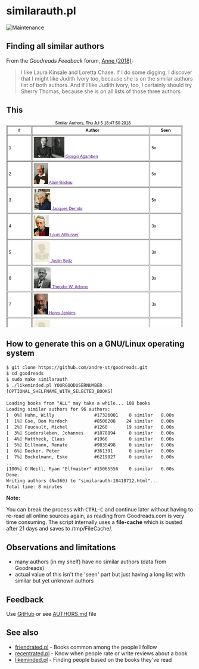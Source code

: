 # similarauth.pl

![Maintenance](https://img.shields.io/maintenance/yes/2018.svg)


## Finding all similar authors

From the _Goodreads Feedback_ forum, 
[Anne (2018)](https://www.goodreads.com/topic/show/19438988-finding-similar-authors):
> I like Laura Kinsale and Loretta Chase. If I do some digging, I discover that
> I might like Judith Ivory too, because she is on the similar authors list of
> both authors. And if I like Judith Ivory, too, I certainly should try Sherry
> Thomas, because she is on all lists of those three authors



## This

![Screenshot](similarauth.png?raw=true "Screenshot")



## How to generate this on a GNU/Linux operating system

```
$ git clone https://github.com/andre-st/goodreads.git
$ cd goodreads
$ sudo make similarauth
$ ./likeminded.pl YOURGOODUSERNUMBER [OPTIONAL_SHELFNAME_WITH_SELECTED_BOOKS]

Loading books from "ALL" may take a while... 108 books
Loading similar authors for 96 authors:
[  0%] Huhn, Willy               #17326001	  0 similar	  0.00s
[  1%] Gse, Don Murdoch          #8506208	 24 similar	  0.00s
[  2%] Foucault, Michel          #1260		 19 similar	  0.00s
[  3%] Siedersleben, Johannes    #1878894	  0 similar	  0.00s
[  4%] Mattheck, Claus           #1960		  0 similar	  0.00s
[  5%] Dillmann, Renate          #9835498	  0 similar	  0.00s
[  6%] Decker, Peter             #361391	  0 similar	  0.00s
[  7%] Bockelmann, Eske          #6219827	  0 similar	  0.00s
...
[100%] O'Neill, Ryan "Elfmaster" #15065556	  0 similar	  0.00s
Done.
Writing authors (N=360) to "similarauth-18418712.html"...
Total time: 8 minutes
```


**Note:**

You can break the process with <kbd>CTRL</kbd>-<kbd>C</kbd> and continue later without having to re-read all
online sources again, as reading from Goodreads.com is very time consuming.
The script internally uses a **file-cache** which is busted after 21 days
and saves to /tmp/FileCache/.



## Observations and limitations

- many authors (in my shelf) have no similar authors (data from Goodreads)
- actual value of this isn't the 'seen' part but just having a long list with similar but yet unknown authors



## Feedback

Use [GitHub](https://github.com/andre-st/goodreads/issues) or see [AUTHORS.md](AUTHORS.md) file


## See also

- [friendrated.pl](friendrated.md) - Books common among the people I follow
- [recentrated.pl](recentrated.md) - Know when people rate or write reviews about a book
- [likeminded.pl](likeminded.md)   - Finding people based on the books they've read 


